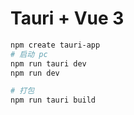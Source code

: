 # Tauri + Vue 3

```sh
npm create tauri-app
# 启动 pc
npm run tauri dev 
npm run dev

# 打包
npm run tauri build
```

